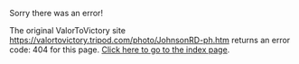 

Sorry there was an error!

The original ValorToVictory site https://valortovictory.tripod.com/photo/JohnsonRD-ph.htm returns an error code: 404 for this page. [Click here to go to the index page](../index.md).